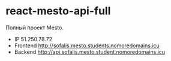 # react-mesto-api-full
Полный проект Mesto.
* IP 51.250.78.72
* Frontend http://sofalis.mesto.students.nomoredomains.icu
* Backend http://api.sofalis.mesto.student.nomoredomains.icu
